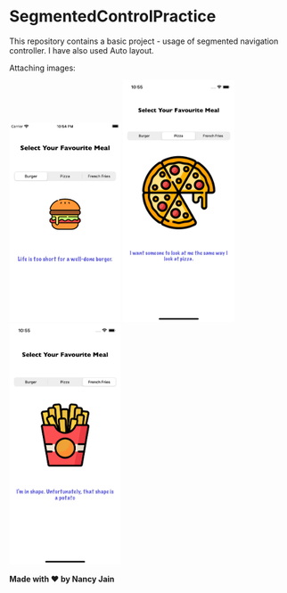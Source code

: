 # SegmentedControlPractice

This repository contains a basic project - usage of segmented navigation controller.
I have also used Auto layout.

Attaching images:

<img src="/resultpics/iPhoneSE (3rd gen).png" width="200">
<img src="/resultpics/iPhone 11.png" width="200">
<img src="/resultpics/iPhone 14.png" width="200">

**Made with ❤️ by Nancy Jain**
